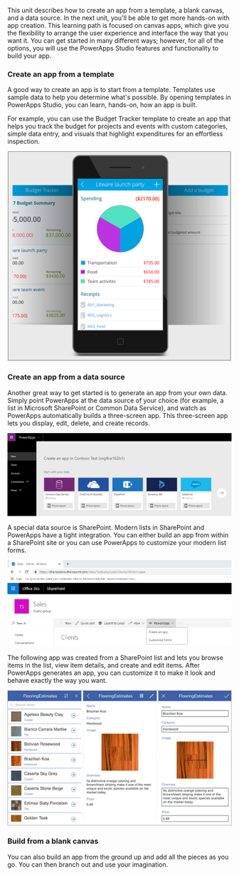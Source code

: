 This unit describes how to create an app from a template, a blank canvas, and a data source. In the next unit, you'll be able to get more hands-on with app creation. This learning path is focused on canvas apps, which give you the flexibility to arrange the user experience and interface the way that you want it. You can get started in many different ways; however, for all of the options, you will use the PowerApps Studio features and functionality to build your app.

### Create an app from a template
A good way to create an app is to start from a template. Templates use sample data to help you determine what's possible. By opening templates in PowerApps Studio, you can learn, hands-on, how an app is built.

For example, you can use the Budget Tracker template to create an app that helps you track the budget for projects and events with custom categories, simple data entry, and visuals that highlight expenditures for an effortless inspection.

![Budget Tracker template](../media/powerapps-budget-tracker.png)

### Create an app from a data source
Another great way to get started is to generate an app from your own data. Simply point PowerApps at the data source of your choice (for example, a list in Microsoft SharePoint or Common Data Service), and watch as PowerApps automatically builds a three-screen app. This three-screen app lets you display, edit, delete, and create records.

![PowerApps app from a data source](../media/powerapps-app-from-data.png)

A special data source is SharePoint. Modern lists in SharePoint and PowerApps have a tight integration. You can either build an app from within a SharePoint site or you can use PowerApps to customize your modern list forms.

![PowerApps functionality in SharePoint](../media/powerapps-SharePoint.jpg)

The following app was created from a SharePoint list and lets you browse items in the list, view item details, and create and edit items. After PowerApps generates an app, you can customize it to make it look and behave exactly the way you want.

![PowerApps three-screen app](../media/powerapps-three-screen-app.png)

### Build from a blank canvas
You can also build an app from the ground up and add all the pieces as you go. You can then branch out and use your imagination. 


